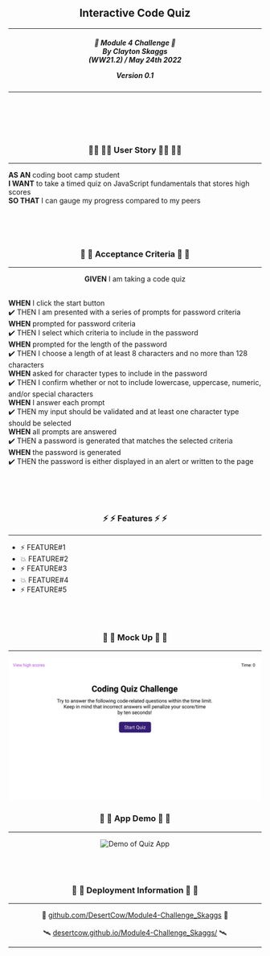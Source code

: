 <h2 align="center">Interactive Code Quiz</h2>

---

<div align="center">

<h5 align="center">

💼 Module 4 Challenge 💼<br>
By Clayton Skaggs<br>
(WW21.2) / May 24th 2022

Version 0.1</h5>
</div>

---

<br>
<br>
<br>
<br>

<h3 align="center">🧙‍♂️ 🧙‍♂️ User Story 🧙‍♂️ 🧙‍♂️</h3>

----

<p><b>AS AN</b> coding boot camp student<br>
<b>I WANT</b> to take a timed quiz on JavaScript fundamentals that stores high scores<br>
<b>SO THAT</b> I can gauge my progress compared to my peers</p>

<br>
<br>
<br>

<h3 align="center">🌟 🌟 Acceptance Criteria 🌟 🌟</h3>

---
<p align="center"> <b>GIVEN</b> I am taking a code quiz <br><br></p>
<p align="left"><b>WHEN</b> I click the start button<br>
✔️ THEN I am presented with a series of prompts for password criteria<br>
<b>WHEN</b> prompted for password criteria<br>
✔️ THEN I select which criteria to include in the password<br>
<b>WHEN</b> prompted for the length of the password<br>
✔️ THEN I choose a length of at least 8 characters and no more than 128 characters<br>
<b>WHEN</b> asked for character types to include in the password<br>
✔️ THEN I confirm whether or not to include lowercase, uppercase, numeric, and/or special characters<br>
<b>WHEN</b> I answer each prompt<br>
✔️ THEN my input should be validated and at least one character type should be selected<br>
<b>WHEN</b> all prompts are answered<br>
✔️ THEN a password is generated that matches the selected criteria<br>
<b>WHEN</b> the password is generated<br>
✔️ THEN the password is either displayed in an alert or written to the page<br></p>
<br>
<br>
<br>

<h3 align="center">⚡ ⚡ Features ⚡ ⚡</h3>

---

<ul>
  <li>⚡ FEATURE#1 </li>
  <li>💥 FEATURE#2 </li>
  <li>⚡ FEATURE#3 </li>
  <li>💥 FEATURE#4 </li>
  <li>⚡ FEATURE#5 </li>
</ul>

<br>
<br>

<h3 align="center">💼 💼 Mock Up 💼 💼</h3>

---
<p align="center">
  <img src="./dev-notes/04-web-apis-homework-demo.gif" alt="Mock up demo of Quiz App")
</p>

<h3 align="center">💼 💼 App Demo 💼 💼</h3>

---
<p align="center">
  <img src="./dev-notes/Final_Demo.gif" alt="Demo of Quiz App")
</p>

<br>
<br>
<br>
<br>

<h3 align="center">📡 📡 Deployment Information 📡 📡</h3>

---

<div align="center">
🚀 <a href="https://github.com/DesertCow/Module3-Challenge_Skaggs">github.com/DesertCow/Module4-Challenge_Skaggs</a> 🚀
<br>
<br>
🛰️ <a href="https://desertcow.github.io/Module3-Challenge_Skaggs">desertcow.github.io/Module4-Challenge_Skaggs/</a> 🛰️
</div>

---

<br>
<br>
